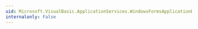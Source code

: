 ```yaml
---
uid: Microsoft.VisualBasic.ApplicationServices.WindowsFormsApplicationBase.MainForm
internalonly: False
---
```

